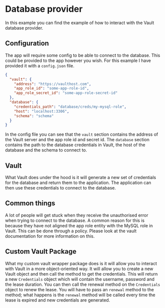 # Database provider

In this example you can find the example of how to interact with the Vault database provider.

## Configuration

The app will require some config to be able to connect to the database. This could be provided to the app however you
wish. For this example I have provided it with a `config.json` file.

```json
{
  "vault": {
    "address": "https://vaulthost.com",
    "app_role_id": "some-app-role-id",
    "app_role_secret_id": "some-app-role-secret-id"
  },
  "database": {
    "credentials_path": "database/creds/my-mysql-role",
    "host": "localhost:3306",
    "schema": "schema"
  }
}
```

In the config file you can see that the `vault` section contains the address of the Vault server and the app role id and
secret id. The `database` section contains the path to the database credentials in Vault, the host of the database and
the schema to connect to.

## Vault

What Vault does under the hood is it will generate a new set of credentials for the database and return them to the
application. The application can then use these credentials to connect to the database.

## Common things

A lot of people will get stuck when they receive the unauthorised error when trying to connect to the database. A common
reason for this is because they have not aligned the app role entity with the MySQL role in Vault. This can be done
through a policy. Please look at the vault documentation for more information on this.

## Custom Vault Package

What my custom vault wrapper package does is it will allow you to interact with Vault in a more object-oriented way. It
will allow you to create a new Vault object and then call the method to get the credentials. This will return a new
`Credentials` object which will contain the username, password and the lease duration. You can then call the renewal
method on the `Credentials` object to renew the lease. You will have to pass an `renewal` method to the method; what
happens is the `renewal` method will be called every time the lease is expired and new credentials are generated.

